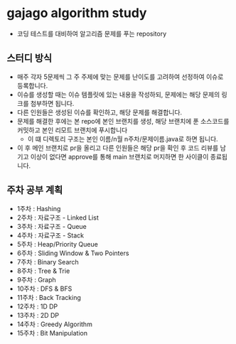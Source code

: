 # gajago algorithm study
 - 코딩 테스트를 대비하여 알고리즘 문제를 푸는 repository

## 스터디 방식

- 매주 각자 5문제씩 그 주 주제에 맞는 문제를 난이도를 고려하여 선정하여 이슈로 등록합니다.
- 이슈를 생성할 때는 이슈 템플릿에 있는 내용을 작성하되, 문제에는 해당 문제의 링크를 첨부하면 됩니다.
- 다른 인원들은 생성된 이슈를 확인하고, 해당 문제를 해결합니다.
- 문제를 해결한 후에는 본 repo에 본인 브랜치를 생성, 해당 브랜치에 푼 소스코드를 커밋하고 본인 리모트 브랜치에 푸시합니다
  - 이 떄 디렉토리 구조는 본인 이름/n월 n주차/문제이름.java로 하면 됩니다.
- 이 후 메인 브랜치로 pr을 올리고 다른 인원들은 해당 pr을 확인 후 코드 리뷰를 남기고 이상이 없다면 approve를 통해 main 브랜치로 머지하면 한 사이클이 종료됩니다.


## 주차 공부 계획

- 1주차 : Hashing
- 2주차 : 자료구조 - Linked List
- 3주차 : 자료구조 - Queue
- 4주차 : 자료구조 - Stack
- 5주차 : Heap/Priority Queue
- 6주차 : Sliding Window & Two Pointers
- 7주차 : Binary Search
- 8주차 : Tree & Trie
- 9주차 : Graph
- 10주차 : DFS & BFS
- 11주차 : Back Tracking
- 12주차 : 1D DP
- 13주차 : 2D DP
- 14주차 : Greedy Algorithm
- 15주차 : Bit Manipulation



